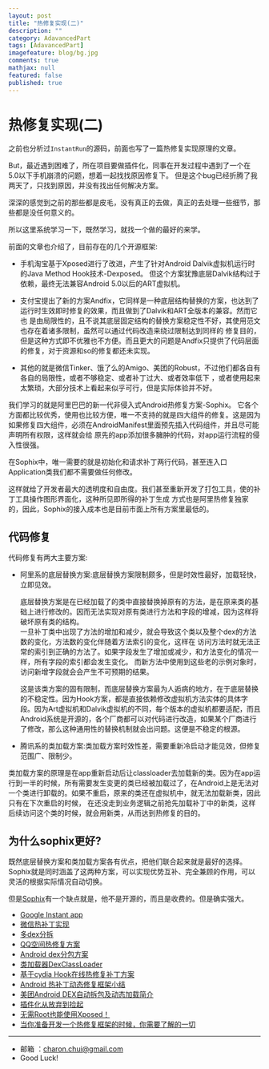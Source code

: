 ```yaml
---
layout: post
title: "热修复实现(二)"
description: ""
category: AdavancedPart
tags: [AdavancedPart]
imagefeature: blog/bg.jpg
comments: true
mathjax: null
featured: false
published: true
---
```


热修复实现(二)
===

之前也分析过`InstantRun`的源码，前面也写了一篇热修复实现原理的文章。

But，最近遇到困难了，所在项目要做插件化，同事在开发过程中遇到了一个在5.0以下手机崩溃的问题，想着一起找找原因修复下。
但是这个bug已经折腾了我两天了，只找到原因，并没有找出任何解决方案。

深深的感觉到之前的那些都是皮毛，没有真正的去做，真正的去处理一些细节，那些都是没任何意义的。

所以这里系统学习一下，既然学习，就找一个做的最好的来学。 


前面的文章也介绍了，目前存在的几个开源框架:   

- 手机淘宝基于Xposed进行了改进，产生了针对Android Dalvik虚拟机运行时的Java Method Hook技术-Dexposed。
但这个方案犹豫底层Dalvik结构过于依赖，最终无法兼容Android 5.0以后的ART虚拟机。 

- 支付宝提出了新的方案Andfix，它同样是一种底层结构替换的方案，也达到了运行时生效即时修复的效果，而且做到了Dalvik和ART全版本的兼容。然而它也
是由局限性的，且不说其底层固定结构的替换方案稳定性不好，其使用范文也存在着诸多限制，虽然可以通过代码改造来绕过限制达到同样的
修复目的，但是这种方式即不优雅也不方便。而且更大的问题是Andfix只提供了代码层面的修复，对于资源和so的修复都还未实现。 

- 其他的就是微信Tinker、饿了么的Amigo、美团的Robust，不过他们都各自有各自的局限性，或者不够稳定、或者补丁过大、或者效率低下
，或者使用起来太繁琐，大部分技术上看起来似乎可行，但是实际体验并不好。

我们学习的就是阿里巴巴的新一代非侵入式Android热修复方案-Sophix。
它各个方面都比较优秀，使用也比较方便，唯一不支持的就是四大组件的修复。这是因为如果修复四大组件，必须在AndroidManifest里面预先插入代码组件，并且尽可能声明所有权限，这样就会给
原先的app添加很多臃肿的代码，对app运行流程的侵入性很强。 


在Sophix中，唯一需要的就是初始化和请求补丁两行代码，甚至连入口Application类我们都不需要做任何修改。

这样就给了开发者最大的透明度和自由度。我们甚至重新开发了打包工具，使的补丁工具操作图形界面化，这种所见即所得的补丁生成
方式也是阿里热修复独家的，因此，Sophix的接入成本也是目前市面上所有方案里最低的。 




代码修复
---

代码修复有两大主要方案:   

- 阿里系的底层替换方案:底层替换方案限制颇多，但是时效性最好，加载轻快，立即见效。

	底层替换方案是在已经加载了的类中直接替换掉原有的方法，是在原来类的基础上进行修改的。因而无法实现对原有类进行方法和字段的增减，因为这样将破坏原有类的结构。    
	一旦补丁类中出现了方法的增加和减少，就会导致这个类以及整个dex的方法数的变化，方法数的变化伴随着方法索引的变化，这样在
	访问方法时就无法正常的索引到正确的方法了。如果字段发生了增加或减少，和方法变化的情况一样，所有字段的索引都会发生变化。
	而新方法中使用到这些老的示例对象时，访问新增字段就会会产生不可预期的结果。   

	这是该类方案的固有限制，而底层替换方案最为人逅病的地方，在于底层替换的不稳定性。因为Hook方案，都是直接依赖修改虚拟机方法实体的具体字段。因为Art虚拟机和Dalvik虚拟机的不同，每个版本的虚拟机都要适配，而且Android系统是开源的，各个厂商都可以对代码进行改造，如果某个厂商进行了修改，那么这种通用性的替换机制就会出问题。这便是不稳定的根源。   



- 腾讯系的类加载方案:类加载方案时效性差，需要重新冷启动才能见效，但修复范围广、限制少。   

类加载方案的原理是在app重新启动后让classloader去加载新的类。因为在app运行到一半的时候，所有需要发生变更的类已经被加载过了，在Android上是无法对一个类进行卸载的。如果不重启，原来的类还在虚拟机中，就无法加载新类，因此只有在下次重启的时候，
在还没走到业务逻辑之前抢先加载补丁中的新类，这样后续访问这个类的时候，就会用新类，从而达到热修复的目的。   


为什么sophix更好?
---

既然底层替换方案和类加载方案各有优点，把他们联合起来就是最好的选择。Sophix就是同时涵盖了这两种方案，可以实现优势互补、完全兼顾的作用，可以灵活的根据实际情况自动切换。    






但是[Sophix](https://help.aliyun.com/document_detail/57064.html?spm=a2c4g.11186623.6.543.SPhMhO)有一个缺点就是，他不是开源的，而且是收费的。但是确实强大。




- [Google Instant app](https://developer.android.com/topic/instant-apps/index.html)
- [微信热补丁实现](https://github.com/WeMobileDev/article/blob/master/%E5%BE%AE%E4%BF%A1Android%E7%83%AD%E8%A1%A5%E4%B8%81%E5%AE%9E%E8%B7%B5%E6%BC%94%E8%BF%9B%E4%B9%8B%E8%B7%AF.md#rd)
- [多dex分拆](http://my.oschina.net/853294317/blog/308583)
- [QQ空间热修复方案](https://mp.weixin.qq.com/s?__biz=MzI1MTA1MzM2Nw==&mid=400118620&idx=1&sn=b4fdd5055731290eef12ad0d17f39d4a)
- [Android dex分包方案](http://my.oschina.net/853294317/blog/308583)
- [类加载器DexClassLoader](http://www.maplejaw.com/2016/05/24/Android%E6%8F%92%E4%BB%B6%E5%8C%96%E6%8E%A2%E7%B4%A2%EF%BC%88%E4%B8%80%EF%BC%89%E7%B1%BB%E5%8A%A0%E8%BD%BD%E5%99%A8DexClassLoader/)
- [基于cydia Hook在线热修复补丁方案](http://blog.csdn.net/xwl198937/article/details/49801975)
- [Android 热补丁动态修复框架小结](http://blog.csdn.net/lmj623565791/article/details/49883661)
- [美团Android DEX自动拆包及动态加载简介](http://tech.meituan.com/mt-android-auto-split-dex.html)
- [插件化从放弃到捡起](http://kymjs.com/column/plugin.html)
- [无需Root也能使用Xposed！](http://weishu.me/)
- [当你准备开发一个热修复框架的时候，你需要了解的一切](http://www.zjutkz.net/2016/05/23/%E5%BD%93%E4%BD%A0%E5%87%86%E5%A4%87%E5%BC%80%E5%8F%91%E4%B8%80%E4%B8%AA%E7%83%AD%E4%BF%AE%E5%A4%8D%E6%A1%86%E6%9E%B6%E7%9A%84%E6%97%B6%E5%80%99%EF%BC%8C%E4%BD%A0%E9%9C%80%E8%A6%81%E4%BA%86%E8%A7%A3%E7%9A%84%E4%B8%80%E5%88%87/)		


[1]: https://github.com/CharonChui/AndroidNote/blob/master/SourceAnalysis/InstantRun%E8%AF%A6%E8%A7%A3.md "InstantRun详解"


---

- 邮箱 ：charon.chui@gmail.com  
- Good Luck! 

